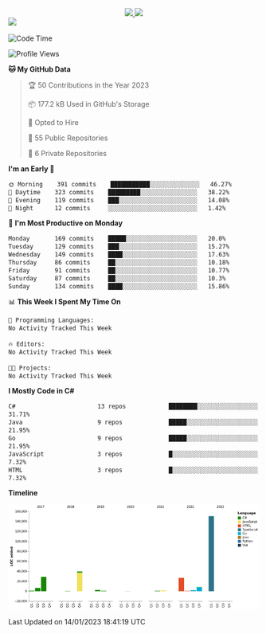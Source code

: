 <div align="center">
  <a href="https://github.com/arielsrv">
    <img height="180em" src="https://github-readme-stats.vercel.app/api?username=arielsrv&show_icons=true&theme=radical&include_all_commits=true&count_private=true"/>
    <img height="180em" src="https://github-readme-stats.vercel.app/api/top-langs/?username=arielsrv&layout=compact&langs_count=10&theme=radical"/>
 </a>
</div>

<div>
  <a href="https://www.linkedin.com/in/arielpineiro/" target="_blank">
    <img src="https://img.shields.io/badge/-LinkedIn-%230077B5?style=for-the-badge&logo=linkedin&logoColor=white" target="_blank">
  </a>
</div>

<!--START_SECTION:waka-->
![Code Time](http://img.shields.io/badge/Code%20Time-0%20secs-blue)

![Profile Views](http://img.shields.io/badge/Profile%20Views-0-blue)

**🐱 My GitHub Data** 

> 🏆 50 Contributions in the Year 2023
 > 
> 📦 177.2 kB Used in GitHub's Storage 
 > 
> 💼 Opted to Hire
 > 
> 📜 55 Public Repositories 
 > 
> 🔑 6 Private Repositories  
 > 
**I'm an Early 🐤** 

```text
🌞 Morning    391 commits    ███████████░░░░░░░░░░░░░░   46.27% 
🌆 Daytime    323 commits    █████████░░░░░░░░░░░░░░░░   38.22% 
🌃 Evening    119 commits    ███░░░░░░░░░░░░░░░░░░░░░░   14.08% 
🌙 Night      12 commits     ░░░░░░░░░░░░░░░░░░░░░░░░░   1.42%

```
📅 **I'm Most Productive on Monday** 

```text
Monday       169 commits    █████░░░░░░░░░░░░░░░░░░░░   20.0% 
Tuesday      129 commits    ███░░░░░░░░░░░░░░░░░░░░░░   15.27% 
Wednesday    149 commits    ████░░░░░░░░░░░░░░░░░░░░░   17.63% 
Thursday     86 commits     ██░░░░░░░░░░░░░░░░░░░░░░░   10.18% 
Friday       91 commits     ██░░░░░░░░░░░░░░░░░░░░░░░   10.77% 
Saturday     87 commits     ██░░░░░░░░░░░░░░░░░░░░░░░   10.3% 
Sunday       134 commits    ████░░░░░░░░░░░░░░░░░░░░░   15.86%

```


📊 **This Week I Spent My Time On** 

```text
💬 Programming Languages: 
No Activity Tracked This Week

🔥 Editors: 
No Activity Tracked This Week

🐱‍💻 Projects: 
No Activity Tracked This Week

```

**I Mostly Code in C#** 

```text
C#                       13 repos            ████████░░░░░░░░░░░░░░░░░   31.71% 
Java                     9 repos             █████░░░░░░░░░░░░░░░░░░░░   21.95% 
Go                       9 repos             █████░░░░░░░░░░░░░░░░░░░░   21.95% 
JavaScript               3 repos             █░░░░░░░░░░░░░░░░░░░░░░░░   7.32% 
HTML                     3 repos             █░░░░░░░░░░░░░░░░░░░░░░░░   7.32%

```


**Timeline**

![Chart not found](https://raw.githubusercontent.com/arielsrv/arielsrv/main/charts/bar_graph.png) 


 Last Updated on 14/01/2023 18:41:19 UTC
<!--END_SECTION:waka-->
